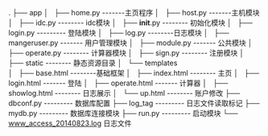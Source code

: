 .
├── app
│   ├── home.py      -------主页程序
│   ├── host.py       -------主机模块
│   ├── idc.py        -------- idc模块
│   ├── __init__.py   --------  初始化模块
│   ├── login.py     ---------  登陆模块
│   ├── log.py        --------日志模块
│   ├── mangeruser.py  ------- 用户管理模块
│   ├── module.py      -------  公共模块
│   ├── operate.py     -------- 计算器模块
│   ├── sign.py        --------  注册模块
│   ├── static         --------  静态资源目录
│   └── templates      
│       ├── base.html     --------基础框架
│       ├── index.html     --------  主页
│       ├── login.html      -------  登陆
│       ├── operate.html    -------  计算器
│       ├── showlog.html    --------  日志展示
│       └── up.html           --------  账户修改
├── dbconf.py            --------- 数据库配置
├── log_tag              ---------  日志文件读取标记
├── mydb.py              ---------  数据库连接模块
├── run.py               ---------  启动模块
└── www_access_20140823.log      日志文件

